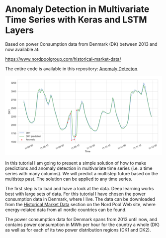 # Anomaly Detection in Multivariate Time Series with Keras and LSTM Layers

Based on power Consumption data from Denmark (DK) between 2013 and now available at:

https://www.nordpoolgroup.com/historical-market-data/


The entire code is available in this repository: <a href="./AnomalyDetection.ipynb" target="_blank">Anomaly Detecton</a>.

![](./images/validation_anomalies_zoomed.png)

In this tutorial I am going to present a simple solution of how to make predictions and anomaly detection in multivariate time series (i.e. a time series with many columns). We will predict a multistep future based on the multistep past. The solution can be applied to any time series.

The first step is to load and have a look at the data. Deep learning works best with large sets of data. For this tutorial I have chosen the power consumption data in Denmark, where I live. The data can be downloaded from the <a href="https://www.nordpoolgroup.com/historical-market-data/" target="_blank">Historical Market Data</a> section on the Nord Pool Web site, where energy-related data from all nordic countries can be found.

The power consumption data for Denmark spans from 2013 until now, and contains power consumption in MWh per hour for the country a whole (DK) as well as for each of its two power distribution regions (DK1 and DK2).
